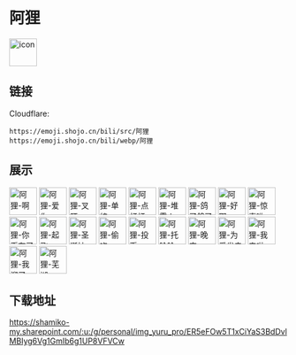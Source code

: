 # 阿狸
<img src="https://emoji.shojo.cn/bili/src/阿狸/icon.png" width="50" height="50" alt="icon">

## 链接
Cloudflare:
```
https://emoji.shojo.cn/bili/src/阿狸
https://emoji.shojo.cn/bili/webp/阿狸
```
## 展示
<img src="https://emoji.shojo.cn/bili/src/阿狸/阿狸-啊.png" width="50" height="50" alt="阿狸-啊">
<img src="https://emoji.shojo.cn/bili/src/阿狸/阿狸-爱你.png" width="50" height="50" alt="阿狸-爱你">
<img src="https://emoji.shojo.cn/bili/src/阿狸/阿狸-叉腰.png" width="50" height="50" alt="阿狸-叉腰">
<img src="https://emoji.shojo.cn/bili/src/阿狸/阿狸-单纯.png" width="50" height="50" alt="阿狸-单纯">
<img src="https://emoji.shojo.cn/bili/src/阿狸/阿狸-点灯灯.png" width="50" height="50" alt="阿狸-点灯灯">
<img src="https://emoji.shojo.cn/bili/src/阿狸/阿狸-堆雪人.png" width="50" height="50" alt="阿狸-堆雪人">
<img src="https://emoji.shojo.cn/bili/src/阿狸/阿狸-鸽了鸽了.png" width="50" height="50" alt="阿狸-鸽了鸽了">
<img src="https://emoji.shojo.cn/bili/src/阿狸/阿狸-好耶.png" width="50" height="50" alt="阿狸-好耶">
<img src="https://emoji.shojo.cn/bili/src/阿狸/阿狸-惊喜哟.png" width="50" height="50" alt="阿狸-惊喜哟">
<img src="https://emoji.shojo.cn/bili/src/阿狸/阿狸-你币有了.png" width="50" height="50" alt="阿狸-你币有了">
<img src="https://emoji.shojo.cn/bili/src/阿狸/阿狸-起飞.png" width="50" height="50" alt="阿狸-起飞">
<img src="https://emoji.shojo.cn/bili/src/阿狸/阿狸-圣诞袜.png" width="50" height="50" alt="阿狸-圣诞袜">
<img src="https://emoji.shojo.cn/bili/src/阿狸/阿狸-偷吃.png" width="50" height="50" alt="阿狸-偷吃">
<img src="https://emoji.shojo.cn/bili/src/阿狸/阿狸-投币.png" width="50" height="50" alt="阿狸-投币">
<img src="https://emoji.shojo.cn/bili/src/阿狸/阿狸-托脸脸.png" width="50" height="50" alt="阿狸-托脸脸">
<img src="https://emoji.shojo.cn/bili/src/阿狸/阿狸-晚安.png" width="50" height="50" alt="阿狸-晚安">
<img src="https://emoji.shojo.cn/bili/src/阿狸/阿狸-为爱发电.png" width="50" height="50" alt="阿狸-为爱发电">
<img src="https://emoji.shojo.cn/bili/src/阿狸/阿狸-我来啦.png" width="50" height="50" alt="阿狸-我来啦">
<img src="https://emoji.shojo.cn/bili/src/阿狸/阿狸-我溜了.png" width="50" height="50" alt="阿狸-我溜了">
<img src="https://emoji.shojo.cn/bili/src/阿狸/阿狸-芜湖.png" width="50" height="50" alt="阿狸-芜湖">

## 下载地址

https://shamiko-my.sharepoint.com/:u:/g/personal/img_yuru_pro/ER5eFOw5T1xCiYaS3BdDvlMBIyg6Vg1GmIb6g1UP8VFVCw